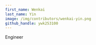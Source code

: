 ```yaml
---
first_name: Wenkai
last_name: Yin
image: /img/contributors/wenkai-yin.png
github_handle: ywk253100
---
```

Engineer